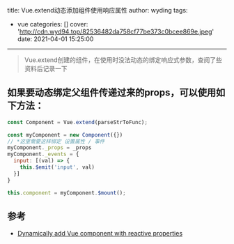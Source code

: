 title: Vue.extend动态添加组件使用响应属性
author: wyding
tags:
  - vue
categories: []
cover: 'http://cdn.wyd94.top/82536482da758cf77be373c0bcee869e.jpeg'
date: 2021-04-01 15:25:00
---
> Vue.extend创建的组件，在使用时没法动态的绑定响应式参数，查阅了些资料后记录一下

<!-- more -->
## 如果要动态绑定父组件传递过来的props，可以使用如下方法：

```js
const Component = Vue.extend(parseStrToFunc);

const myComponent = new Component({})
// *这里需要这样绑定 设置属性 / 事件
myComponent._props = _props
myComponent._events = {
  input: [(val) => {
  	this.$emit('input', val)
  }]
}

this.component = myComponent.$mount();
```

## 参考

- [Dynamically add Vue component with reactive properties](https://forum.vuejs.org/t/dynamically-add-vue-component-with-reactive-properties/17360/6)